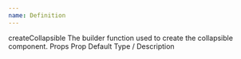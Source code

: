 ```yaml
---
name: Definition
---
```


<script>
  import { Definition } from "$lib/components";
</script>

<Definition>
  <Definition.Name>createCollapsible</Definition.Name>
  <Definition.Description>The builder function used to create the collapsible component.</Definition.Description>
  <Definition.Group>
    <Definition.Group.Name>Props</Definition.Group.Name>
    <Definition.Prop.Group>
      <Definition.Prop.Heading>
        <Definition.Prop.Column>Prop</Definition.Prop.Column>
        <Definition.Prop.Column>Default</Definition.Prop.Column>
        <Definition.Prop.Column>Type / Description</Definition.Prop.Column>
      </Definition.Prop.Heading>
    </Definition.Prop.Group>
  </Definition.Group>
</Definition>
